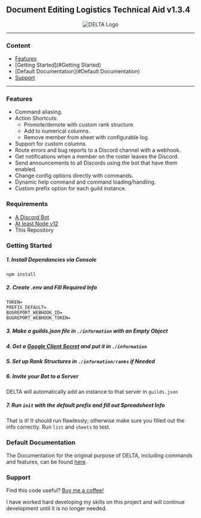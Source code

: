 ## Document Editing Logistics Technical Aid v1.3.4
<p align="center"><img src="https://i.ibb.co/2MHY6wn/D-E-L-T-A-4.jpg" alt="DELTA Logo"/></p>

---
### Content
- [Features](#Features)
- [Getting Started](#Getting Started)
- [Default Documentation](#Default Documentation)
- [Support](#Support)

---

### Features

- Command aliasing.
- Action Shortcuts:
	- Promote/demote with custom rank structure.
	- Add to numerical columns.
	- Remove member from sheet with configurable log.
- Support for custom columns.
- Route errors and bug reports to a Discord channel with a webhook.
- Get notifications when a member on the roster leaves the Discord.
- Send announcements to all Discords using the bot that have them enabled.
- Change config options directly with commands.
- Dynamic help command and command loading/handling.
- Custom prefix option for each guild instance.

### Requirements
- [A Discord Bot](https://github.com/reactiflux/discord-irc/wiki/Creating-a-discord-bot-&-getting-a-token)
- [At least Node v12](https://nodejs.org/en/download/)
- This Repository

### Getting Started

##### 1. Install Dependancies via Console
```
npm install
```

##### 2. Create .env and Fill Required Info
```
TOKEN=
PREFIX_DEFAULT=
BUGREPORT_WEBHOOK_ID=
BUGREPORT_WEBHOOK_TOKEN=
```

##### 3. Make a guilds.json file in `./information` with an Empty Object

##### 4. Get a [Google Client Secret](https://developers.google.com/sheets/api/quickstart/python) and put it in `./information`

##### 5. Set up Rank Structures in `./information/ranks` if Needed

##### 6. Invite your Bot to a Server
DELTA will automatically add an instance to that server in `guilds.json`

##### 7. Run `init` with the default prefix and fill out Spreadsheet Info
That is it! It should run flawlessly; otherwise make sure you filled out the info correctly.
Run `list` and `sheets` to test.

### Default Documentation
The Documentation for the original purpose of DELTA, including commands and features, can be found [here](https://sites.google.com/view/deltadocumentation/documentation).

### Support

Find this code useful? [Buy me a coffee!](http://paypal.me/dawsonvaught1)

I have worked hard developing my skills on this project and will continue development until it is no longer needed.